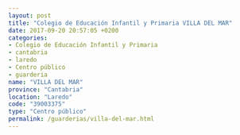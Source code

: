 ```yaml
---
layout: post
title: "Colegio de Educación Infantil y Primaria VILLA DEL MAR"
date: 2017-09-20 20:57:05 +0200
categories:
- Colegio de Educación Infantil y Primaria
- cantabria
- laredo
- Centro público
- guarderia
name: "VILLA DEL MAR"
province: "Cantabria"
location: "Laredo"
code: "39003375"
type: "Centro público"
permalink: /guarderias/villa-del-mar.html
---
```

